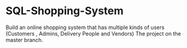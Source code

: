 # SQL-Shopping-System
Build an online shopping system that has multiple kinds of users (Customers , Admins, Delivery People and Vendors)
The project on the master branch.
